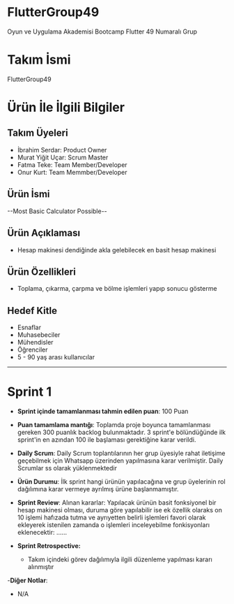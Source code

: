 # FlutterGroup49
Oyun ve Uygulama Akademisi Bootcamp Flutter 49 Numaralı Grup


# **Takım İsmi**

FlutterGroup49

# Ürün İle İlgili Bilgiler

## Takım Üyeleri

- İbrahim Serdar: Product Owner
- Murat Yiğit Uçar: Scrum Master
- Fatma Teke: Team Member/Developer
- Onur Kurt: Team Memmber/Developer

## Ürün İsmi

--Most Basic Calculator Possible--

## Ürün Açıklaması

- Hesap makinesi dendiğinde akla gelebilecek en basit hesap makinesi

## Ürün Özellikleri

- Toplama, çıkarma, çarpma ve bölme işlemleri yapıp sonucu gösterme


## Hedef Kitle

- Esnaflar
- Muhasebeciler
- Mühendisler
- Öğrenciler
- 5 - 90 yaş arası kullanıcılar


---

# Sprint 1

- **Sprint içinde tamamlanması tahmin edilen puan**: 100 Puan

- **Puan tamamlama mantığı**: Toplamda proje boyunca tamamlanması gereken 300 puanlık backlog bulunmaktadır. 3 sprint'e bölündüğünde ilk sprint'in en azından 100 ile başlaması gerektiğine karar verildi.
 

- **Daily Scrum**: Daily Scrum toplantılarının her grup üyesiyle rahat iletişime geçebilmek için Whatsapp üzerinden yapılmasına karar verilmiştir. Daily Scrumlar ss olarak yüklenmektedir

- **Ürün Durumu**: İlk sprint hangi ürünün yapılacağına ve grup üyelerinin rol dağılımına karar vermeye ayrılmış ürüne başlanmamıştır.


- **Sprint Review**: 
Alınan kararlar: Yapılacak ürünün basit fonksiyonel bir hesap makinesi olması, duruma göre yapılabilir ise ek özellik olaraks on 10 işlemi hafızada tutma ve ayrıyetten belirli işlemleri favori olarak ekleyerek istenilen zamanda o işlemleri inceleyebilme fonkisyonları eklenecektir: ......

- **Sprint Retrospective:**
  - Takım içindeki görev dağılımıyla ilgili düzenleme yapılması kararı alınmıştır

-**Diğer Notlar**:
- N/A

